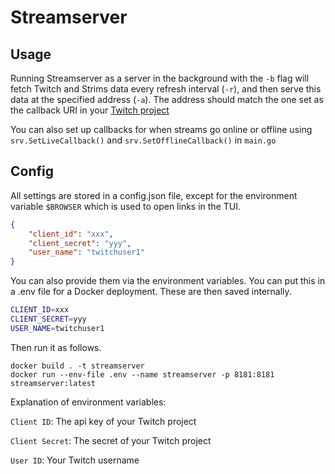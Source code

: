 # Streamserver

## Usage
Running Streamserver as a server in the background with the `-b` flag will fetch
Twitch and Strims data every refresh interval (`-r`), and then serve this data
at the specified address (`-a`). The address should match the one set as the
callback URI in your [Twitch project](https://dev.twitch.tv)

You can also set up callbacks for when streams go online or offline using
`srv.SetLiveCallback()` and `srv.SetOfflineCallback()` in `main.go`


## Config
All settings are stored in a config.json file, except for the environment
variable `$BROWSER` which is used to open links in the TUI.

```json
{
    "client_id": "xxx",
    "client_secret": "yyy",
    "user_name": "twitchuser1"
}
```

You can also provide them via the environment variables. You can put this in
a .env file for a Docker deployment. These are then saved internally.

```sh
CLIENT_ID=xxx
CLIENT_SECRET=yyy
USER_NAME=twitchuser1
```

Then run it as follows.

```console
docker build . -t streamserver
docker run --env-file .env --name streamserver -p 8181:8181 streamserver:latest
```

Explanation of environment variables:

`Client ID`: The api key of your Twitch project

`Client Secret`: The secret of your Twitch project

`User ID`: Your Twitch username
